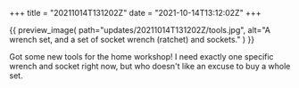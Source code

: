 +++
title = "20211014T131202Z"
date  = "2021-10-14T13:12:02Z"
+++

{{
    preview_image(
        path="updates/20211014T131202Z/tools.jpg",
        alt="A wrench set, and a set of socket wrench (ratchet) and sockets."
    )
}}

Got some new tools for the home workshop! I need exactly one specific wrench and socket right now, but who doesn't like an excuse to buy a whole set.
